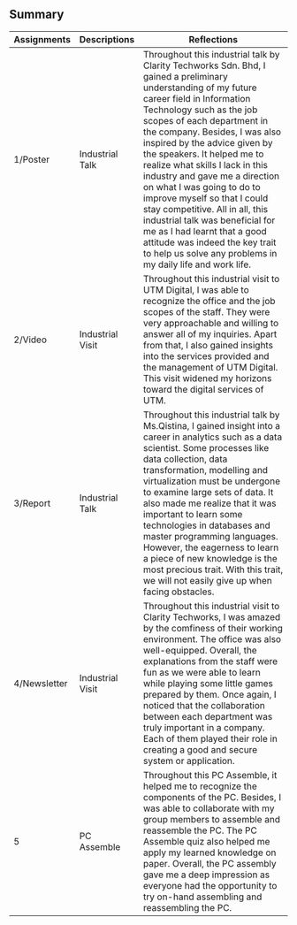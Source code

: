 ## Summary

|     Assignments       | Descriptions | Reflections                       |
|----------------|-------------------------------|-----------------------------|
|  1/Poster| Industrial Talk  |Throughout this industrial talk by Clarity Techworks Sdn. Bhd, I gained a preliminary understanding of my future career field in Information Technology such as the job scopes of each department in the company. Besides, I was also inspired by the advice given by the speakers. It helped me to realize what skills I lack in this industry and gave me a direction on what I was going to do to improve myself so that I could stay competitive. All in all, this industrial talk was beneficial for me as I had learnt that a good attitude was indeed the key trait to help us solve any problems in my daily life and work life.            |
| 2/Video         | Industrial Visit      | Throughout this industrial visit to UTM Digital, I was able to recognize the office and the job scopes of the staff. They were very approachable and willing to answer all of my inquiries. Apart from that, I also gained insights into the services provided and the management of UTM Digital. This visit widened my horizons toward the digital services of UTM.     |
|3/Report | Industrial Talk |Throughout this industrial talk by Ms.Qistina, I gained insight into a career in analytics such as a data scientist. Some processes like data collection, data transformation, modelling and virtualization must be undergone to examine large sets of data. It also made me realize that it was important to learn some technologies in databases and master programming languages. However, the eagerness to learn a piece of new knowledge is the most precious trait. With this trait, we will not easily give up when facing obstacles. |
| 4/Newsletter| Industrial Visit  |Throughout this industrial visit to Clarity Techworks, I was amazed by the comfiness of their working environment. The office was also well-equipped. Overall, the explanations from the staff were fun as we were able to learn while playing some little games prepared by them. Once again, I noticed that the collaboration between each department was truly important in a company. Each of them played their role in creating a good and secure system or application. |
|5 |PC Assemble  | Throughout this PC Assemble, it helped me to recognize the components of the PC. Besides, I was able to collaborate with my group members to assemble and reassemble the PC. The PC Assemble quiz also helped me apply my learned knowledge on paper. Overall, the PC assembly gave me a deep impression as everyone had the opportunity to try on-hand assembling and reassembling the PC. |

